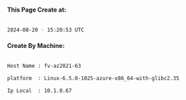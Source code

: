
   
#### This Page Create at:

```bash

2024-08-20 - 15:20:53 UTC

```

#### Create By Machine:

```bash

Host Name : fv-az2021-63

platform  : Linux-6.5.0-1025-azure-x86_64-with-glibc2.35

Ip Local  : 10.1.0.67

```

